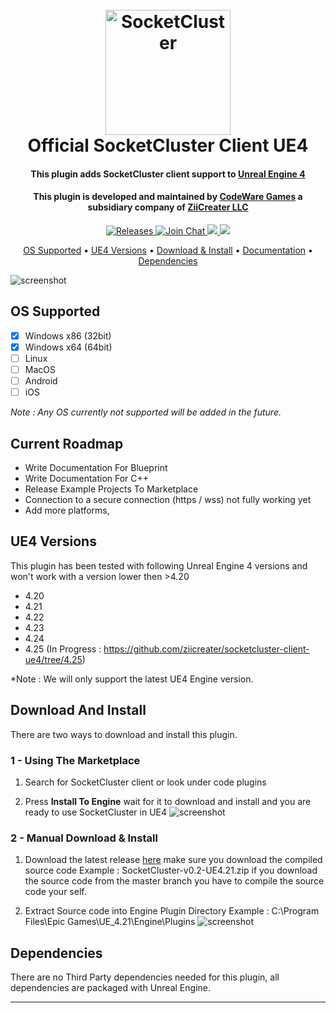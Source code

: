 <h1 align="center">
  <br>
  <a href="http://socketcluster.io/"><img src="https://socketcluster.io/img/socketcluster-logo-blue.png" alt="SocketCluster" width="200"></a>
  <br>
  Official SocketCluster Client UE4
  <br>
</h1>

<h4 align="center">This plugin adds SocketCluster client support to <a href="https://www.unrealengine.com/" target="_blank">Unreal Engine 4</a></h4>

<h4 align="center">This plugin is developed and maintained by <a href="https://www.codewaregames.com/" target="_blank">CodeWare Games</a> a subsidiary company of <a href="https://www.ziicreater.com/" target="_blank">ZiiCreater LLC</a></h4>

<p align="center">
  <a href="https://github.com/ziicreater/socketcluster-client-ue4/releases">
    <img src="https://img.shields.io/github/release/ziicreater/socketcluster-client-ue4.svg" alt="Releases">
  </a>
  <a href="https://gitter.im/SocketCluster/socketcluster" target="_blank">
    <img src="https://badges.gitter.im/Join%20Chat.svg" alt="Join Chat">
  </a>
  <a href="https://github.com/ziicreater/socketcluster-client-ue4/blob/master/LICENSE">
    <img src="https://img.shields.io/github/license/ziicreater/socketcluster-client-ue4.svg">
  </a>
  <img src="https://img.shields.io/github/downloads/ziicreater/socketcluster-client-ue4/total.svg">
</p>

<p align="center">
  <a href="#os-supported">OS Supported</a> •
  <a href="#version-supported">UE4 Versions</a> •
  <a href="#download-and-install">Download & Install</a> •
  <a href="https://github.com/ziicreater/socketcluster-client-ue4/wiki">Documentation</a> •
  <a href="#dependencies">Dependencies</a>
</p>

![screenshot](https://i.ibb.co/dWH8Y5Q/socketcluster-ue4.gif)

## OS Supported

- [x] Windows x86 (32bit)
- [x] Windows x64 (64bit)
- [ ] Linux
- [ ] MacOS
- [ ] Android 
- [ ] iOS 

*Note : Any OS currently not supported will be added in the future.*

## Current Roadmap
- Write Documentation For Blueprint
- Write Documentation For C++
- Release Example Projects To Marketplace
- Connection to a secure connection (https / wss) not fully working yet
- Add more platforms,

## UE4 Versions

This plugin has been tested with following Unreal Engine 4 versions and won't work with a version lower then >4.20

- 4.20
- 4.21
- 4.22
- 4.23
- 4.24
- 4.25 (In Progress : https://github.com/ziicreater/socketcluster-client-ue4/tree/4.25)

*Note : We will only support the latest UE4 Engine version.

## Download And Install

There are two ways to download and install this plugin.

### 1 - Using The Marketplace

1. Search for SocketCluster client or look under code plugins

2. Press **Install To Engine** wait for it to download and install and you are ready to use SocketCluster in UE4
![screenshot](https://i.ibb.co/1Twb7pt/socketcluster-marketplace-install.png)

### 2 - Manual Download & Install

1. Download the latest release [here](https://github.com/ziicreater/socketcluster-client-ue4/releases) make sure you download the compiled source code Example : SocketCluster-v0.2-UE4.21.zip if you download the source code from the master branch you have to compile the source code your self.

2. Extract Source code into Engine Plugin Directory Example : C:\Program Files\Epic Games\UE_4.21\Engine\Plugins
![screenshot](https://i.ibb.co/F4B4m92/socketcluster-extract.gif)

## Dependencies

There are no Third Party dependencies needed for this plugin, all dependencies are packaged with Unreal Engine.


---
